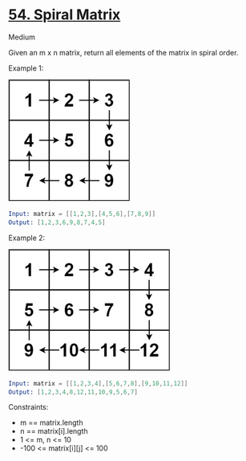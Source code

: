 # [54. Spiral Matrix](https://leetcode.com/problems/spiral-matrix/)

Medium

Given an m x n matrix, return all elements of the matrix in spiral order.

Example 1:

![image1](1.jpeg)

```s
Input: matrix = [[1,2,3],[4,5,6],[7,8,9]]
Output: [1,2,3,6,9,8,7,4,5]
```

Example 2:

![image2](2.jpeg)

```s
Input: matrix = [[1,2,3,4],[5,6,7,8],[9,10,11,12]]
Output: [1,2,3,4,8,12,11,10,9,5,6,7]
```

Constraints:

- m == matrix.length
- n == matrix[i].length
- 1 <= m, n <= 10
- -100 <= matrix[i][j] <= 100
